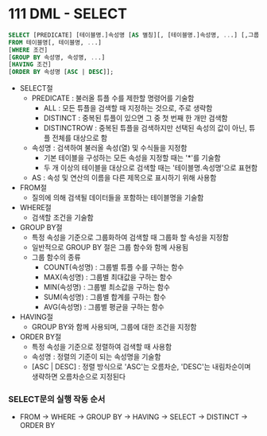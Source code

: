 # 111 DML - SELECT

```SQL
SELECT [PREDICATE] [테이블명.]속성명 [AS 별칭][, [테이블명.]속성명, ...] [,그룹함수(속성명) [AS 별칭]]
FROM 테이블명[, 테이블명, ...]
[WHERE 조건]
[GROUP BY 속성명, 속성명, ...]
[HAVING 조건]
[ORDER BY 속성명 [ASC | DESC]];
```

- SELECT절
  - PREDICATE : 불러올 튜플 수를 제한할 명령어를 기술함
    - ALL : 모든 튜플을 검색할 때 지정하는 것으로, 주로 생략함
    - DISTINCT : 중복된 튜플이 있으면 그 중 첫 번째 한 개만 검색함
    - DISTINCTROW : 중복된 튜플을 검색하지만 선택된 속성의 값이 아닌, 튜플 전체를 대상으로 함
  - 속성명 : 검색하여 불러올 속성(열) 및 수식들을 지정함
    - 기본 테이블을 구성하는 모든 속성을 지정할 때는 '*'를 기술함
    - 두 개 이상의 테이블을 대상으로 검색할 때는 '테이블명.속성명'으로 표현함
  - AS : 속성 및 연산의 이름을 다른 제목으로 표시하기 위해 사용함
- FROM절
  - 질의에 의해 검색될 데이터들을 포함하는 테이블명을 기술함
- WHERE절
  - 검색할 조건을 기술함
- GROUP BY절
  - 특정 속성을 기준으로 그룹화하여 검색할 때 그룹화 할 속성을 지정함
  - 일반적으로 GROUP BY 절은 그룹 함수와 함께 사용됨
  - 그룹 함수의 종류
    - COUNT(속성명) : 그룹별 튜플 수를 구하는 함수
    - MAX(속성명) : 그룹별 최대값을 구하는 함수
    - MIN(속성명) : 그룹별 최소값을 구하는 함수
    - SUM(속성명) : 그룹별 합계를 구하는 함수
    - AVG(속성명) : 그룹별 평균을 구하는 함수
- HAVING절
  - GROUP BY와 함께 사용되며, 그룹에 대한 조건을 지정함
- ORDER BY절
  - 특정 속성을 기준으로 정렬하여 검색할 때 사용함
  - 속성명 : 정렬의 기준이 되는 속성명을 기술함
  - [ASC | DESC] : 정렬 방식으로 'ASC'는 오름차순, 'DESC'는 내림차순이며 생략하면 오름차순으로 지정된다



### SELECT문의 실행 작동 순서

- FROM -> WHERE -> GROUP BY -> HAVING -> SELECT -> DISTINCT -> ORDER BY